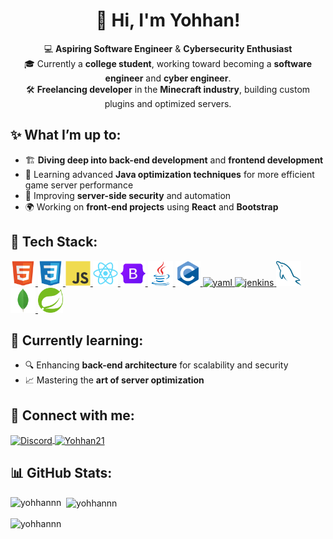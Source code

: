 <h1 align="center">👋 Hi, I'm Yohhan!</h1>

<p align="center">
  💻 <strong>Aspiring Software Engineer</strong> & <strong>Cybersecurity Enthusiast</strong><br>
  🎓 Currently a <strong>college student</strong>, working toward becoming a <strong>software engineer</strong> and <strong>cyber engineer</strong>.<br>
  🛠️ <strong>Freelancing developer</strong> in the <strong>Minecraft industry</strong>, building custom plugins and optimized servers.
</p>

<h2>✨ What I’m up to:</h2>
<ul>
  <li>🏗️ <strong>Diving deep into back-end development</strong> and <strong>frontend development</strong></li>
  <li>🚀 Learning advanced <strong>Java optimization techniques</strong> for more efficient game server performance</li>
  <li>🔐 Improving <strong>server-side security</strong> and automation</li>
  <li>🌍 Working on <strong>front-end projects</strong> using <strong>React</strong> and <strong>Bootstrap</strong></li>
</ul>

<h2>💼 Tech Stack:</h2>
<p align="left">
  <a href="https://www.w3.org/html/" target="_blank" rel="noreferrer">
    <img src="https://raw.githubusercontent.com/devicons/devicon/master/icons/html5/html5-original.svg" alt="html5" width="40" height="40"/>
  </a>
  <a href="https://www.w3schools.com/css/" target="_blank" rel="noreferrer">
    <img src="https://raw.githubusercontent.com/devicons/devicon/master/icons/css3/css3-original.svg" alt="css3" width="40" height="40"/>
  </a>
  <a href="https://developer.mozilla.org/en-US/docs/Web/JavaScript" target="_blank" rel="noreferrer">
    <img src="https://raw.githubusercontent.com/devicons/devicon/master/icons/javascript/javascript-original.svg" alt="javascript" width="40" height="40"/>
  </a>
  <a href="https://reactjs.org/" target="_blank" rel="noreferrer">
    <img src="https://raw.githubusercontent.com/devicons/devicon/master/icons/react/react-original.svg" alt="react" width="40" height="40"/>
  </a>
  <a href="https://getbootstrap.com" target="_blank" rel="noreferrer">
    <img src="https://raw.githubusercontent.com/devicons/devicon/master/icons/bootstrap/bootstrap-original.svg" alt="bootstrap" width="40" height="40"/>
  </a>
  <a href="https://www.java.com" target="_blank" rel="noreferrer">
    <img src="https://raw.githubusercontent.com/devicons/devicon/master/icons/java/java-original.svg" alt="java" width="40" height="40"/>
  </a>
  <a href="https://www.cprogramming.com/" target="_blank" rel="noreferrer">
    <img src="https://raw.githubusercontent.com/devicons/devicon/master/icons/c/c-original.svg" alt="c" width="40" height="40"/>
  </a>
  <a href="https://yaml.org/" target="_blank" rel="noreferrer">
    <img src="https://www.vectorlogo.zone/logos/yaml/yaml-icon.svg" alt="yaml" width="40" height="40"/>
  </a>
  <a href="https://www.jenkins.io" target="_blank" rel="noreferrer">
    <img src="https://www.vectorlogo.zone/logos/jenkins/jenkins-icon.svg" alt="jenkins" width="40" height="40"/>
  </a>
  <a href="https://www.mysql.com/" target="_blank" rel="noreferrer">
    <img src="https://raw.githubusercontent.com/devicons/devicon/master/icons/mysql/mysql-original.svg" alt="mysql" width="40" height="40"/>
  </a>
  <a href="https://www.mongodb.com/" target="_blank" rel="noreferrer">
    <img src="https://raw.githubusercontent.com/devicons/devicon/master/icons/mongodb/mongodb-original.svg" alt="mongodb" width="40" height="40"/>
  </a>
  <a href="https://spring.io/" target="_blank" rel="noreferrer">
    <img src="https://raw.githubusercontent.com/devicons/devicon/master/icons/spring/spring-original.svg" alt="spring" width="40" height="40"/>
  </a>
</p>

<h2>🌱 Currently learning:</h2>
<ul>
  <li>🔍 Enhancing <strong>back-end architecture</strong> for scalability and security</li>
  <li>📈 Mastering the <strong>art of server optimization</strong></li>
</ul>

<h2>🤝 Connect with me:</h2>
<p align="left">
  <a href="https://discord.gg/A9jgs4SvkD" target="_blank">
    <img align="center" src="https://raw.githubusercontent.com/rahuldkjain/github-profile-readme-generator/master/src/images/icons/Social/discord.svg" alt="Discord" height="30" width="40" />
  </a>
  <a href="https://t.me/Yohhan21" target="blank">
    <img align="center" src="https://upload.wikimedia.org/wikipedia/commons/8/82/Telegram_logo.svg" alt="Yohhan21" height="30" width="40" />
  </a>
</p>

<h2>📊 GitHub Stats:</h2>
<p>
  <img align="left" src="https://github-readme-stats.vercel.app/api/top-langs?username=yohhannn&show_icons=true&locale=en&layout=compact" alt="yohhannn" />
</p>

<p>&nbsp;
  <img align="center" src="https://github-readme-stats.vercel.app/api?username=yohhannn&show_icons=true&locale=en" alt="yohhannn" />
</p>

<p>
  <img align="center" src="https://github-readme-streak-stats.herokuapp.com/?user=yohhannn&" alt="yohhannn" />
</p>
